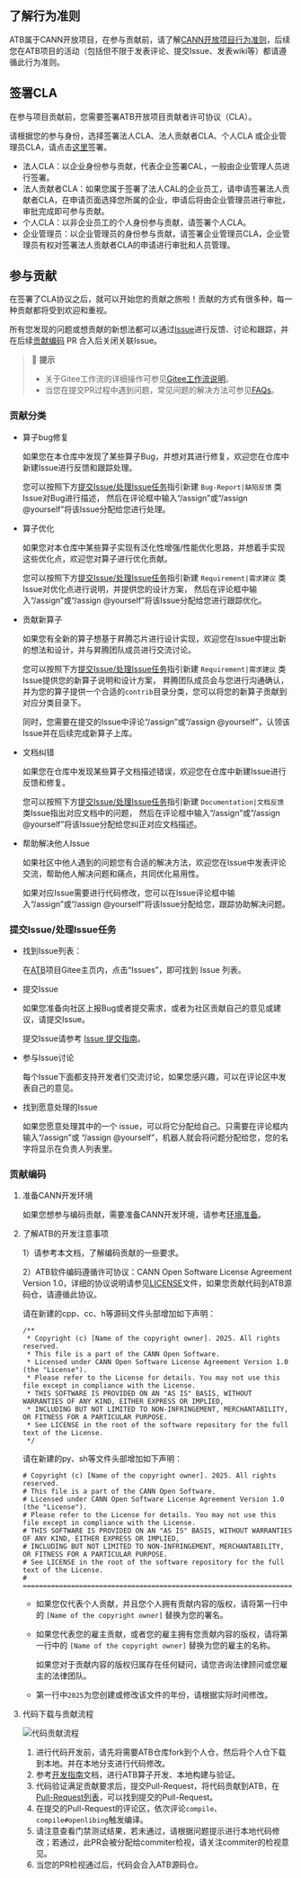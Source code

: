 ## 了解行为准则
ATB属于CANN开放项目，在参与贡献前，请了解[CANN开放项目行为准则](https://gitee.com/ascend/cann-ops/blob/master/docs/contributors/code-of-conduct.md)，后续您在ATB项目的活动（包括但不限于发表评论、提交Issue、发表wiki等）都请遵循此行为准则。

## 签署CLA

在参与项目贡献前，您需要签署ATB开放项目贡献者许可协议（CLA）。

请根据您的参与身份，选择签署法人CLA、法人贡献者CLA、个人CLA 或企业管理员CLA，请点击[这里](https://clasign.osinfra.cn/sign/gitee_ascend-1611222220829317930)签署。

- 法人CLA：以企业身份参与贡献，代表企业签署CAL，一般由企业管理人员进行签署。
- 法人贡献者CLA：如果您属于签署了法人CAL的企业员工，请申请签署法人贡献者CLA，在申请页面选择您所属的企业，申请后将由企业管理员进行审批，审批完成即可参与贡献。
- 个人CLA：以非企业员工的个人身份参与贡献，请签署个人CLA。
- 企业管理员：以企业管理员的身份参与贡献，请签署企业管理员CLA，企业管理员有权对签署法人贡献者CLA的申请进行审批和人员管理。


## 参与贡献

在签署了CLA协议之后，就可以开始您的贡献之旅啦！贡献的方式有很多种，每一种贡献都将受到欢迎和重视。

所有您发现的问题或想贡献的新想法都可以通过[Issue](#提交issue处理issue任务)进行反馈、讨论和跟踪，并在后续[贡献编码](#贡献编码) PR 合入后关闭关联Issue。

> 📝 **提示**
>
> - 关于Gitee工作流的详细操作可参见[Gitee工作流说明](https://gitee.com/ascend/cann-ops/blob/master/docs/contributors/gitee-workflow.md)。
> - 当您在提交PR过程中遇到问题，常见问题的解决方法可参见[FAQs](https://gitee.com/ascend/cann-ops/blob/master/docs/contributors/infra-faqs.md)。

### 贡献分类

- 算子bug修复
   
  如果您在本仓库中发现了某些算子Bug，并想对其进行修复，欢迎您在仓库中新建Issue进行反馈和跟踪处理。

  您可以按照下方[提交Issue/处理Issue任务](#提交issue处理issue任务)指引新建 `Bug-Report|缺陷反馈` 类Issue对Bug进行描述，
  然后在评论框中输入“/assign”或“/assign @yourself”将该Issue分配给您进行处理。

- 算子优化
   
  如果您对本仓库中某些算子实现有泛化性增强/性能优化思路，并想着手实现这些优化点，欢迎您对算子进行优化贡献。

  您可以按照下方[提交Issue/处理Issue任务](#提交issue处理issue任务)指引新建 `Requirement|需求建议` 类Issue对优化点进行说明，并提供您的设计方案，
  然后在评论框中输入“/assign”或“/assign @yourself”将该Issue分配给您进行跟踪优化。

- 贡献新算子
   
  如果您有全新的算子想基于昇腾芯片进行设计实现，欢迎您在Issue中提出新的想法和设计，并与昇腾团队成员进行交流讨论。

  您可以按照下方[提交Issue/处理Issue任务](#提交issue处理issue任务)指引新建 `Requirement|需求建议` 类Issue提供您的新算子说明和设计方案，
  昇腾团队成员会与您进行沟通确认，并为您的算子提供一个合适的`contrib`目录分类，您可以将您的新算子贡献到对应分类目录下。

  同时，您需要在提交的Issue中评论“/assign”或“/assign @yourself”，认领该Issue并在后续完成新算子上库。

- 文档纠错
   
  如果您在仓库中发现某些算子文档描述错误，欢迎您在仓库中新建Issue进行反馈和修复。

  您可以按照下方[提交Issue/处理Issue任务](#提交issue处理issue任务)指引新建 `Documentation|文档反馈` 类Issue指出对应文档中的问题，
  然后在评论框中输入“/assign”或“/assign @yourself”将该Issue分配给您纠正对应文档描述。

- 帮助解决他人Issue
   
  如果社区中他人遇到的问题您有合适的解决方法，欢迎您在Issue中发表评论交流，帮助他人解决问题和痛点，共同优化易用性。

  如果对应Issue需要进行代码修改，您可以在Issue评论框中输入“/assign”或“/assign @yourself”将该Issue分配给您，跟踪协助解决问题。

### 提交Issue/处理Issue任务

- 找到Issue列表：
  
  在[ATB](https://gitee.com/ascend/ascend-transformer-boost)项目Gitee主页内，点击“Issues”，即可找到 Issue 列表。

- 提交Issue
  
  如果您准备向社区上报Bug或者提交需求，或者为社区贡献自己的意见或建议，请提交Issue。

  提交Issue请参考 [Issue 提交指南](https://gitee.com/ascend/cann-ops/blob/master/docs/contributors/issue-submit.md)。

- 参与Issue讨论

  每个Issue下面都支持开发者们交流讨论，如果您感兴趣，可以在评论区中发表自己的意见。

- 找到愿意处理的Issue

  如果您愿意处理其中的一个 issue，可以将它分配给自己。只需要在评论框内输入“/assign”或 “/assign @yourself”，机器人就会将问题分配给您，您的名字将显示在负责人列表里。

### 贡献编码

1. 准备CANN开发环境
  
   如果您想参与编码贡献，需要准备CANN开发环境，请参考[环境准备]()。

2. 了解ATB的开发注意事项

   1）请参考本文档，了解编码贡献的一些要求。

   2）ATB软件编码遵循许可协议：CANN Open Software License Agreement Version 1.0，详细的协议说明请参见[LICENSE](../LICENSE)文件，如果您贡献代码到ATB源码仓，请遵循此协议。
   
     请在新建的cpp、cc、h等源码文件头部增加如下声明：
   
     ```
     /**
      * Copyright (c) [Name of the copyright owner]. 2025. All rights reserved.
      * This file is a part of the CANN Open Software.
      * Licensed under CANN Open Software License Agreement Version 1.0 (the "License").
      * Please refer to the License for details. You may not use this file except in compliance with the License.
      * THIS SOFTWARE IS PROVIDED ON AN "AS IS" BASIS, WITHOUT WARRANTIES OF ANY KIND, EITHER EXPRESS OR IMPLIED,
      * INCLUDING BUT NOT LIMITED TO NON-INFRINGEMENT, MERCHANTABILITY, OR FITNESS FOR A PARTICULAR PURPOSE.
      * See LICENSE in the root of the software repository for the full text of the License.
      */
     ```
     
     请在新建的py、sh等文件头部增加如下声明：
     
     ```
     # Copyright (c) [Name of the copyright owner]. 2025. All rights reserved.
     # This file is a part of the CANN Open Software.
     # Licensed under CANN Open Software License Agreement Version 1.0 (the "License").
     # Please refer to the License for details. You may not use this file except in compliance with the License.
     # THIS SOFTWARE IS PROVIDED ON AN "AS IS" BASIS, WITHOUT WARRANTIES OF ANY KIND, EITHER EXPRESS OR IMPLIED,
     # INCLUDING BUT NOT LIMITED TO NON-INFRINGEMENT, MERCHANTABILITY, OR FITNESS FOR A PARTICULAR PURPOSE.
     # See LICENSE in the root of the software repository for the full text of the License.
     # ================================================================================================================
     ```

    - 如果您仅代表个人贡献，并且您个人拥有贡献内容的版权，请将第一行中的 `[Name of the copyright owner]` 替换为您的署名。
    - 如果您代表您的雇主贡献，或者您的雇主拥有您贡献内容的版权，请将第一行中的 `[Name of the copyright owner]` 替换为您的雇主的名称。
      
      如果您对于贡献内容的版权归属存在任何疑问，请您咨询法律顾问或您雇主的法律团队。
      
    - 第一行中`2025`为您创建或修改该文件的年份，请根据实际时间修改。

3. 代码下载与贡献流程

   ![代码贡献流程](https://gitee.com/ascend/cann-ops/blob/master/docs/images/contrib-flow.jpg)

   1. 进行代码开发前，请先将需要ATB仓库fork到个人仓，然后将个人仓下载到本地。并在本地分支进行代码修改。
   2. 参考[开发指南]()文档，进行ATB算子开发、本地构建与验证。
   3. 代码验证满足贡献要求后，提交Pull-Request，将代码贡献到ATB，在[Pull-Request列表](https://gitee.com/ascend/ascend-transformer-boost/pulls)，可以找到提交的Pull-Request。
   4. 在提交的Pull-Request的评论区，依次评论`compile`、`compile#openlibing`触发编译。
   5. 请注意查看门禁测试结果，若未通过，请根据问题提示进行本地代码修改；若通过，此PR会被分配给commiter检视，请关注commiter的检视意见。
   6. 当您的PR检视通过后，代码会合入ATB源码仓。
